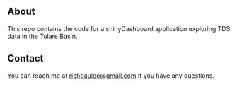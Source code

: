 ## About
This repo contains the code for a shinyDashboard application exploring TDS data in the Tulare Basin.

## Contact
You can reach me at richpauloo@gmail.com if you have any questions.
